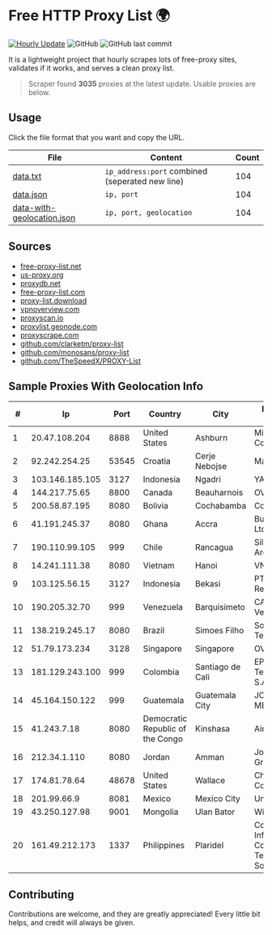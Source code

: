 
# Free HTTP Proxy List 🌍

[![Hourly Update](https://github.com/mertguvencli/http-proxy-list/actions/workflows/main.yml/badge.svg?branch=main)](https://github.com/mertguvencli/http-proxy-list/actions/workflows/main.yml)
![GitHub](https://img.shields.io/github/license/mertguvencli/http-proxy-list)
![GitHub last commit](https://img.shields.io/github/last-commit/mertguvencli/http-proxy-list)

It is a lightweight project that hourly scrapes lots of free-proxy sites, validates if it works, and serves a clean proxy list.


> Scraper found **3035** proxies at the latest update. Usable proxies are below.

## Usage

Click the file format that you want and copy the URL.


|File|Content|Count|
|----|-------|-----|
|[data.txt](https://raw.githubusercontent.com/mertguvencli/http-proxy-list/main/proxy-list/data.txt)|`ip_address:port` combined (seperated new line)|104|
|[data.json](https://raw.githubusercontent.com/mertguvencli/http-proxy-list/main/proxy-list/data.json)|`ip, port`|104|
|[data-with-geolocation.json](https://raw.githubusercontent.com/mertguvencli/http-proxy-list/main/proxy-list/data-with-geolocation.json)|`ip, port, geolocation`|104|

## Sources

* [free-proxy-list.net](https://free-proxy-list.net)
* [us-proxy.org](https://www.us-proxy.org)
* [proxydb.net](http://proxydb.net)
* [free-proxy-list.com](https://free-proxy-list.com/?page=&port=&type%5B%5D=http&type%5B%5D=https&up_time=0&search=Search)
* [proxy-list.download](https://www.proxy-list.download/HTTP)
* [vpnoverview.com](https://vpnoverview.com/privacy/anonymous-browsing/free-proxy-servers)
* [proxyscan.io](https://www.proxyscan.io)
* [proxylist.geonode.com](https://proxylist.geonode.com/api/proxy-list?limit=300&page=1&sort_by=lastChecked&sort_type=desc&protocols=http,https)
* [proxyscrape.com](https://api.proxyscrape.com/v2/?request=displayproxies&protocol=http&timeout=10000&country=all&ssl=all&anonymity=all)
* [github.com/clarketm/proxy-list](https://raw.githubusercontent.com/clarketm/proxy-list/master/proxy-list-raw.txt)
* [github.com/monosans/proxy-list](https://raw.githubusercontent.com/monosans/proxy-list/main/proxies/http.txt)
* [github.com/TheSpeedX/PROXY-List](https://raw.githubusercontent.com/TheSpeedX/PROXY-List/master/http.txt)


## Sample Proxies With Geolocation Info

|#|Ip|Port|Country|City|Internet Service Provider|
|-|--|----|-------|----|-------------------------|
|1|20.47.108.204|8888|United States|Ashburn|Microsoft Corporation|
|2|92.242.254.25|53545|Croatia|Cerje Nebojse|Magic Net d.o.o|
|3|103.146.185.105|3127|Indonesia|Ngadri|YAMNET|
|4|144.217.75.65|8800|Canada|Beauharnois|OVH SAS|
|5|200.58.87.195|8080|Bolivia|Cochabamba|Comteco Ltda|
|6|41.191.245.37|8080|Ghana|Accra|BusyInternet Ghana Ltd|
|7|190.110.99.105|999|Chile|Rancagua|Silica Networks Argentina S.A.|
|8|14.241.111.38|8080|Vietnam|Hanoi|VNPT|
|9|103.125.56.15|3127|Indonesia|Bekasi|PT. Eka Mas Republik|
|10|190.205.32.70|999|Venezuela|Barquisimeto|CANTV Servicios, Venezuela|
|11|138.219.245.17|8080|Brazil|Simoes Filho|Softdados TelecomunicaÔÔes|
|12|51.79.173.234|3128|Singapore|Singapore|OVH SAS|
|13|181.129.243.100|999|Colombia|Santiago de Cali|EPM Telecomunicaciones S.A. E.S.P.|
|14|45.164.150.122|999|Guatemala|Guatemala City|JORGE MARIO, MENDOZA LUX|
|15|41.243.7.18|8080|Democratic Republic of the Congo|Kinshasa|Airtel CD Kins|
|16|212.34.1.110|8080|Jordan|Amman|Jordan Telecom Group|
|17|174.81.78.64|48678|United States|Wallace|Charter Communications|
|18|201.99.66.9|8081|Mexico|Mexico City|Uninet S.A. de C.V.|
|19|43.250.127.98|9001|Mongolia|Ulan Bator|Wicom Networks|
|20|161.49.212.173|1337|Philippines|Plaridel|Converge Information and Communications Technology Solutions|



## Contributing

Contributions are welcome, and they are greatly appreciated! Every
little bit helps, and credit will always be given.

